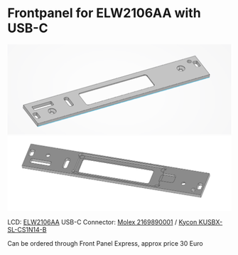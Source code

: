 # Frontpanel for ELW2106AA with USB-C

![Isometric view of frontpanel](./render-top.png)
![Isometric view of frontpanel](./render-bottom.png)

LCD: [ELW2106AA](https://nl.mouser.com/datasheet/2/921/Futaba-04-14-2020-ELW2106AA_E_SHORT-1830779.pdf)
USB-C Connector: [Molex 2169890001](https://www.molex.com/molex/products/part-detail/io_connectors/2169890001) / [Kycon KUSBX-SL-CS1N14-B](http://www.kycon.com/Pub_Eng_Draw/KUSBX-SL-CS1N14-B.pdf)

Can be ordered through Front Panel Express, approx price 30 Euro
